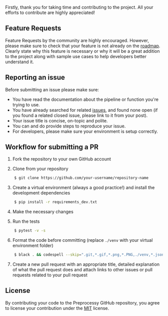 Firstly, thank you for taking time and contributing to the project. All your efforts to contribute are highly appreciated!

## Feature Requests

Feature Requests by the community are highly encouraged. However, please make sure to check that your feature is not already on the [roadmap](https://github.com/preprocessy/preprocessy/projects/1). Clearly state why this feature is necessary or why it will be a great addition to the project along with sample use cases to help developers better understand it.

## Reporting an issue

Before submitting an issue please make sure:

- You have read the documentation about the pipeline or function you're trying to use.
- You have already searched for related [issues](https://github.com/preprocessy/preprocessy/issues), and found none open (if you found a related closed issue, please link to it from your post).
- Your issue title is concise, on-topic and polite.
- You can and do provide steps to reproduce your issue.
- For developers, please make sure your environment is setup correctly.

## Workflow for submitting a PR

1. Fork the repository to your own GitHub account

2. Clone from your repository

```bash
    $ git clone https://github.com/your-username/repository-name
```

3. Create a virtual environment (always a good practice!) and install the development dependencies

```bash
    $ pip install -r requirements_dev.txt
```

4. Make the necessary changes

5. Run the tests

```bash
    $ pytest -v -s
```

6. Format the code before committing (replace `./venv` with your virtual environment folder)

```bash
    $ black . && codespell --skip=".git,*.gif,*.png,*.PNG,./venv,*.json,./datasets,.DS_Store,*.pyc"
```

7. Create a new pull request with an appropriate title, detailed explanation of what the pull request does and attach links to other issues or pull requests related to your pull request

## License

By contributing your code to the Preprocessy GitHub repository, you agree to license your contribution under the [MIT](https://github.com/preprocessy/preprocessy/blob/master/LICENSE) license.

